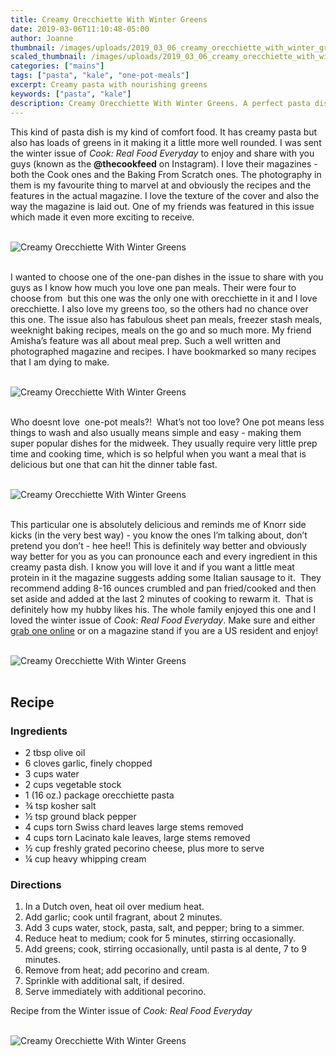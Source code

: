 ```yaml
---
title: Creamy Orecchiette With Winter Greens
date: 2019-03-06T11:10:48-05:00
author: Joanne
thumbnail: /images/uploads/2019_03_06_creamy_orecchiette_with_winter_greens_1.jpg
scaled_thumbnail: /images/uploads/2019_03_06_creamy_orecchiette_with_winter_greens_0.jpg
categories: ["mains"]
tags: ["pasta", "kale", "one-pot-meals"]
excerpt: Creamy pasta with nourishing greens
keywords: ["pasta", "kale"]
description: Creamy Orecchiette With Winter Greens. A perfect pasta dish for those cold winter months
---
```


This kind of pasta dish is my kind of comfort food. It has creamy pasta but also has loads of greens in it making it a little more well rounded. I was sent the winter issue of _Cook: Real Food Everyday_ to enjoy and share with you guys (known as the __@thecookfeed__ on Instagram). I love their magazines - both the Cook ones and the Baking From Scratch ones. The photography in them is my favourite thing to marvel at and obviously the recipes and the features in the actual magazine. I love the texture of the cover and also the way the magazine is laid out. One of my friends was featured in this issue which made it even more exciting to receive.
</br>
</br>

![Creamy Orecchiette With Winter Greens](/images/uploads/2019_03_06_creamy_orecchiette_with_winter_greens_2.jpg)
</br>
</br>

I wanted to choose one of the one-pan dishes in the issue to share with you guys as I know how much you love one pan meals. Their were four to choose from  but this one was the only one with orecchiette in it and I love orecchiette. I also love my greens too, so the others had no chance over this one. The issue also has fabulous sheet pan meals, freezer stash meals, weeknight baking recipes, meals on the go and so much more. My friend Amisha’s feature was all about meal prep. Such a well written and photographed magazine and recipes. I have bookmarked so many recipes that I am dying to make.
</br>
</br>

![Creamy Orecchiette With Winter Greens](/images/uploads/2019_03_06_creamy_orecchiette_with_winter_greens_3.jpg)
</br>
</br>

Who doesnt love  one-pot meals?!  What’s not too love? One pot means less things to wash and also usually means simple and easy - making them super popular dishes for the midweek. They usually require very little prep time and cooking time, which is so helpful when you want a meal that is delicious but one that can hit the dinner table fast.
</br>
</br>

![Creamy Orecchiette With Winter Greens](/images/uploads/2019_03_06_creamy_orecchiette_with_winter_greens_4.jpg)
</br>
</br>

This particular one is absolutely delicious and reminds me of Knorr side kicks (in the very best way) - you know the ones I’m talking about, don’t pretend you don’t - hee hee!! This is definitely way better and obviously way better for you as you can pronounce each and every ingredient in this creamy pasta dish. I know you will love it and if you want a little meat protein in it the magazine suggests adding some Italian sausage to it.  They recommend adding 8-16 ounces crumbled and pan fried/cooked and then set aside and added at the last 2 minutes of cooking to rewarm it.  That is definitely how my hubby likes his. The whole family enjoyed this one and I loved the winter issue of _Cook: Real Food Everyday_. Make sure and either [grab one online](https://www.cookrealfood.com/) or on a magazine stand if you are a US resident and enjoy!
</br>
</br>

![Creamy Orecchiette With Winter Greens](/images/uploads/2019_03_06_creamy_orecchiette_with_winter_greens_5.jpg)
</br>
</br>

## Recipe

### Ingredients

* <span itemprop="ingredients">2 tbsp olive oil</span>
* <span itemprop="ingredients">6 cloves garlic, finely chopped</span>
* <span itemprop="ingredients">3 cups water</span>
* <span itemprop="ingredients">2 cups vegetable stock</span>
* <span itemprop="ingredients">1 (16 oz.) package orecchiette pasta</span>
* <span itemprop="ingredients">&frac34; tsp kosher salt</span>
* <span itemprop="ingredients">&frac12; tsp ground black pepper</span>
* <span itemprop="ingredients">4 cups torn Swiss chard leaves large stems removed</span>
* <span itemprop="ingredients">4 cups torn Lacinato kale leaves, large stems removed</span>
* <span itemprop="ingredients">&frac12; cup freshly grated pecorino cheese, plus more to serve</span>
* <span itemprop="ingredients">&frac14; cup heavy whipping cream</span>

### Directions

1. In a Dutch oven, heat oil over medium heat.
2. Add garlic; cook until fragrant, about 2 minutes.
3. Add 3 cups water, stock, pasta, salt, and pepper; bring to a simmer.
4. Reduce heat to medium; cook for 5 minutes, stirring occasionally.
5. Add greens; cook, stirring occasionally, until pasta is al dente, 7 to 9 minutes.
6. Remove from heat; add pecorino and cream.
7. Sprinkle with additional salt, if desired.
8. Serve immediately with additional pecorino.

Recipe from the Winter issue of _Cook: Real Food Everyday_
</br>
</br>

![Creamy Orecchiette With Winter Greens](/images/uploads/2019_03_06_creamy_orecchiette_with_winter_greens_6.jpg)
